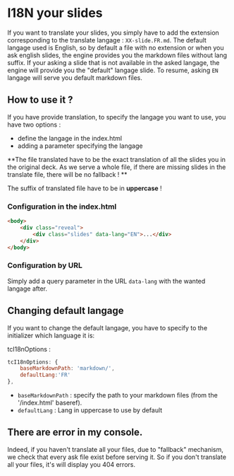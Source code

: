 # I18N your slides

If you want to translate your slides, you simply have to add the extension corresponding to the translate langage : `XX-slide.FR.md`.
The default langage used is English, so by default a file with no extension or when you ask english slides, the engine provides you the markdown files without lang suffix.
If your asking a slide that is not available in the asked langage, the engine will provide you the "default" langage slide.
To resume, asking `EN` langage will serve you default markdown files.

## How to use it ?

If you have provide translation, to specify the langage you want to use, you have two options :

-   define the langage in the index.html
-   adding a parameter specifying the langage

**The file translated have to be the exact translation of all the slides you in the original deck. As we serve a whole file, if there are missing slides in the translate file, there will be no fallback ! **

The suffix of translated file have to be in **uppercase** !

### Configuration in the index.html

```html
<body>
    <div class="reveal">
        <div class="slides" data-lang="EN">...</div>
    </div>
</body>
```

### Configuration by URL

Simply add a query parameter in the URL `data-lang` with the wanted langage after.

## Changing default langage

If you want to change the default langage, you have to specify to the initializer which language it is:

tcI18nOptions :

```javascript
tcI18nOptions: {
    baseMarkdownPath: 'markdown/',
    defaultLang:'FR'
},
```

-   `baseMarkdownPath` : specify the path to your markdown files (from the '/index.html' baseref).
-   `defaultLang` : Lang in uppercase to use by default

## There are error in my console.

Indeed, if you haven't translate all your files, due to "fallback" mechanism, we check that every ask file exist before serving it. So if you don't translate all your files, it's will display you 404 errors.
